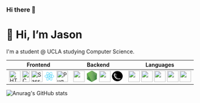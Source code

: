 ### Hi there 👋

<!--
**jason2020/jason2020** is a ✨ _special_ ✨ repository because its `README.md` (this file) appears on your GitHub profile.

Here are some ideas to get you started:

- 🔭 I’m currently working on ...
- 🌱 I’m currently learning ...
- 👯 I’m looking to collaborate on ...
- 🤔 I’m looking for help with ...
- 💬 Ask me about ...
- 📫 How to reach me: ...
- 😄 Pronouns: ...
- ⚡ Fun fact: ...
-->


# 👋 Hi, I’m Jason

I'm a student @ UCLA studying Computer Science.

<table>
  <thead>
    <tr>
      <th>Frontend</th>
      <th>Backend</th>
      <th>Languages</th>
    </tr>
  </thead>
<tbody>
  <tr>
    <td>
      <img title="HTML5" src="https://upload.wikimedia.org/wikipedia/commons/thumb/6/61/HTML5_logo_and_wordmark.svg/512px-HTML5_logo_and_wordmark.svg.png" width="30px" height="30px"></img> 
      <img title="CSS3" src="https://upload.wikimedia.org/wikipedia/commons/thumb/d/d5/CSS3_logo_and_wordmark.svg/1200px-CSS3_logo_and_wordmark.svg.png" width="20px" height="30px"></img> 
      <img title="Sass" src="https://upload.wikimedia.org/wikipedia/commons/thumb/9/96/Sass_Logo_Color.svg/2560px-Sass_Logo_Color.svg.png" width="30px" height="30px"></img> 
      <img title="React" src="https://raw.githubusercontent.com/github/explore/80688e429a7d4ef2fca1e82350fe8e3517d3494d/topics/react/react.png" width="30px" height="30px"></img> 
      <img title="Pug" src="https://camo.githubusercontent.com/2eb688a747805c9acd144faf728c8a30f86fc4ca5fb39e6528232f0372151364/68747470733a2f2f63646e2e7261776769742e636f6d2f7075676a732f7075672d6c6f676f2f656563343336636565386664396431373236643738333963626539396431663639343639326330632f5356472f7075672d66696e616c2d6c6f676f2d5f2d636f6c6f75722d3132382e737667" width="30px" height="30px"></img> 
    </td>
  <td>
    <img src="https://img.icons8.com/color/50/000000/mongodb.png" width="30px" height="30px"></img>
    <img src="https://raw.githubusercontent.com/github/explore/80688e429a7d4ef2fca1e82350fe8e3517d3494d/topics/nodejs/nodejs.png" width="30px" height="30px"></img>
     <img src="https://upload.wikimedia.org/wikipedia/commons/d/d5/Selenium_Logo.png" width="30px" height="30px"></img>
    <img src="/flask.png" width="30px" height="30px"></img>
</td>
<td>
    <img src="https://raw.githubusercontent.com/jmnote/z-icons/master/svg/javascript.svg" width="30px" height="30px"></img>
    <img src="https://raw.githubusercontent.com/jmnote/z-icons/master/svg/python.svg" width="30px" height="30px"></img>
    <img src="https://raw.githubusercontent.com/jmnote/z-icons/master/svg/c.svg" width="30px" height="30px"></img>
    <img src="https://raw.githubusercontent.com/jmnote/z-icons/master/svg/cpp.svg" width="30px" height="30px"></img>
    <img src="https://raw.githubusercontent.com/jmnote/z-icons/master/svg/java.svg" width="30px" height="30px"></img>
</td>
</tr>
</tbody>
</table>


![Anurag's GitHub stats](https://github-readme-stats.vercel.app/api?username=jason2020&count_private=true&show_icons=true&theme=dracula)
